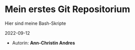 # Mein erstes Git Repositorium
Hier sind meine Bash-Skripte

2022-09-12

- Autorin: **Ann-Christin Andres**
